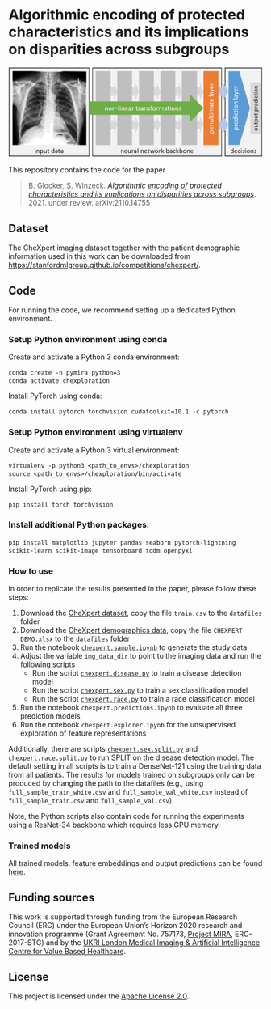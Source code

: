 # Algorithmic encoding of protected characteristics and its implications on disparities across subgroups

![Components of a deep neural networks](assets/network.png "Components of a deep neural networks")

This repository contains the code for the paper
> B. Glocker, S. Winzeck. [_Algorithmic encoding of protected characteristics and its implications on disparities across subgroups_](https://arxiv.org/abs/2110.14755). 2021. under review. arXiv:2110.14755

## Dataset

The CheXpert imaging dataset together with the patient demographic information used in this work can be downloaded from https://stanfordmlgroup.github.io/competitions/chexpert/.

## Code

For running the code, we recommend setting up a dedicated Python environment.

### Setup Python environment using conda

Create and activate a Python 3 conda environment:

   ```shell
   conda create -n pymira python=3
   conda activate chexploration
   ```
   
Install PyTorch using conda:
   
   ```shell
   conda install pytorch torchvision cudatoolkit=10.1 -c pytorch
   ```
   
### Setup Python environment using virtualenv

Create and activate a Python 3 virtual environment:

   ```shell
   virtualenv -p python3 <path_to_envs>/chexploration
   source <path_to_envs>/chexploration/bin/activate
   ```
   
Install PyTorch using pip:
   
   ```shell
   pip install torch torchvision
   ```
   
### Install additional Python packages:
   
   ```shell
   pip install matplotlib jupyter pandas seaborn pytorch-lightning scikit-learn scikit-image tensorboard tqdm openpyxl
   ```
   
### How to use

In order to replicate the results presented in the paper, please follow these steps:

1. Download the [CheXpert dataset](https://stanfordmlgroup.github.io/competitions/chexpert/), copy the file `train.csv` to the `datafiles` folder
2. Download the [CheXpert demographics data](https://stanfordaimi.azurewebsites.net/datasets/192ada7c-4d43-466e-b8bb-b81992bb80cf), copy the file `CHEXPERT DEMO.xlsx` to the `datafiles` folder
3. Run the notebook [`chexpert.sample.ipynb`](notebooks/chexpert.sample.ipynb) to generate the study data
4. Adjust the variable `img_data_dir` to point to the imaging data and run the following scripts
   - Run the script [`chexpert.disease.py`](prediction/chexpert.disease.py) to train a disease detection model
   - Run the script [`chexpert.sex.py`](prediction/chexpert.sex.py) to train a sex classification model
   - Run the script [`chexpert.race.py`](prediction/chexpert.race.py) to train a race classification model
5. Run the notebook `chexpert.predictions.ipynb` to evaluate all three prediction models
6. Run the notebook `chexpert.explorer.ipynb` for the unsupervised exploration of feature representations

Additionally, there are scripts [`chexpert.sex.split.py`](prediction/chexpert.sex.split.py) and [`chexpert.race.split.py`](prediction/chexpert.race.split.py) to run SPLIT on the disease detection model. The default setting in all scripts is to train a DenseNet-121 using the training data from all patients. The results for models trained on subgroups only can be produced by changing the path to the datafiles (e.g., using `full_sample_train_white.csv` and `full_sample_val_white.csv` instead of `full_sample_train.csv` and `full_sample_val.csv`).

Note, the Python scripts also contain code for running the experiments using a ResNet-34 backbone which requires less GPU memory.

### Trained models

All trained models, feature embeddings and output predictions can be found [here](https://imperialcollegelondon.box.com/s/bq87wkuzy14ctsyf8w3hcikwzu8386jj).
   
## Funding sources
This work is supported through funding from the European Research Council (ERC) under the European Union’s Horizon 2020 research and innovation programme (Grant Agreement No. 757173, [Project MIRA](https://www.project-mira.eu), ERC-2017-STG) and by the [UKRI London Medical Imaging & Artificial Intelligence Centre for Value Based Healthcare](https://www.aicentre.co.uk/).

## License
This project is licensed under the [Apache License 2.0](LICENSE).
